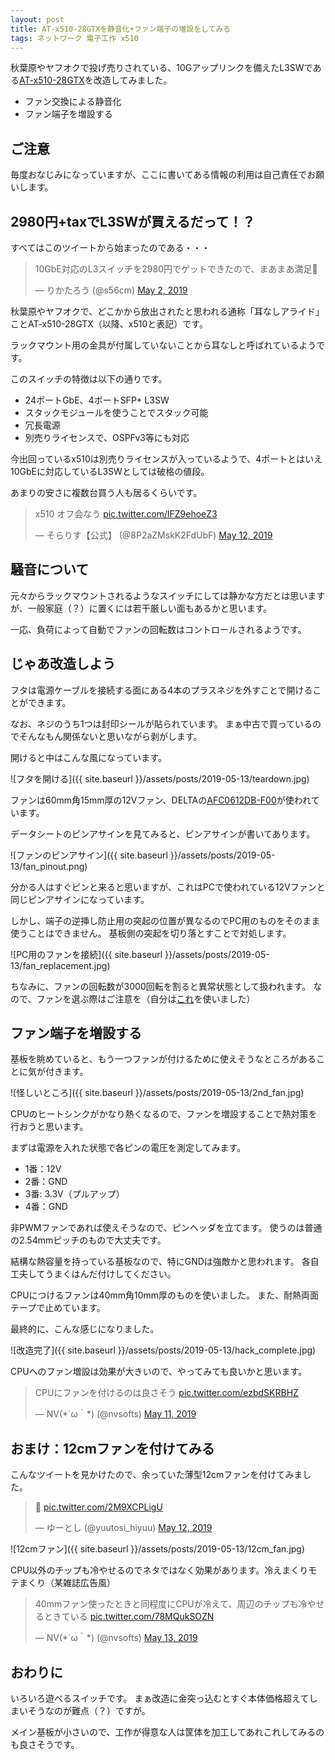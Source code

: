 ```yaml
---
layout: post
title: AT-x510-28GTXを静音化+ファン端子の増設をしてみる
tags: ネットワーク 電子工作 x510
---
```


秋葉原やヤフオクで投げ売りされている、10Gアップリンクを備えたL3SWである[AT-x510-28GTX](https://www.allied-telesis.co.jp/products/list/switch/x510/catalog.html)を改造してみました。

- ファン交換による静音化
- ファン端子を増設する

<!--more-->

## ご注意

毎度おなじみになっていますが、ここに書いてある情報の利用は自己責任でお願いします。

## 2980円+taxでL3SWが買えるだって！？

すべてはこのツイートから始まったのである・・・

<blockquote class="twitter-tweet"><p lang="ja" dir="ltr">10GbE対応のL3スイッチを2980円でゲットできたので、まあまあ満足🤗</p>&mdash; りかたろう (@s56cm) <a href="https://twitter.com/s56cm/status/1123859207831400448?ref_src=twsrc%5Etfw">May 2, 2019</a></blockquote>

秋葉原やヤフオクで、どこかから放出されたと思われる通称「耳なしアライド」ことAT-x510-28GTX（以降、x510と表記）です。

ラックマウント用の金具が付属していないことから耳なしと呼ばれているようです。

このスイッチの特徴は以下の通りです。

- 24ポートGbE、4ポートSFP+ L3SW
- スタックモジュールを使うことでスタック可能
- 冗長電源
- 別売りライセンスで、OSPFv3等にも対応

今出回っているx510は別売りライセンスが入っているようで、4ポートとはいえ10GbEに対応しているL3SWとしては破格の値段。

あまりの安さに複数台買う人も居るくらいです。

<blockquote class="twitter-tweet"><p lang="ja" dir="ltr">x510 オフ会なう <a href="https://t.co/lFZ9ehoeZ3">pic.twitter.com/lFZ9ehoeZ3</a></p>&mdash; そらりす【公式】 (@8P2aZMskK2FdUbF) <a href="https://twitter.com/8P2aZMskK2FdUbF/status/1127471623596982272?ref_src=twsrc%5Etfw">May 12, 2019</a></blockquote>

## 騒音について

元々からラックマウントされるようなスイッチにしては静かな方だとは思いますが、一般家庭（？）に置くには若干厳しい面もあるかと思います。

一応、負荷によって自動でファンの回転数はコントロールされるようです。

## じゃあ改造しよう

フタは電源ケーブルを接続する面にある4本のプラスネジを外すことで開けることができます。

なお、ネジのうち1つは封印シールが貼られています。
まぁ中古で買っているのでそんなもん関係ないと思いながら剥がします。

開けると中はこんな風になっています。

![フタを開ける]({{ site.baseurl }}/assets/posts/2019-05-13/teardown.jpg)

ファンは60mm角15mm厚の12Vファン、DELTAの[AFC0612DB-F00](http://www.delta-fan.com/Download/Spec/AFC0612DB-F00.pdf)が使われています。

データシートのピンアサインを見てみると、ピンアサインが書いてあります。

![ファンのピンアサイン]({{ site.baseurl }}/assets/posts/2019-05-13/fan_pinout.png)

分かる人はすぐピンと来ると思いますが、これはPCで使われている12Vファンと同じピンアサインになっています。

しかし、端子の逆挿し防止用の突起の位置が異なるのでPC用のものをそのまま使うことはできません。
基板側の突起を切り落とすことで対処します。

![PC用のファンを接続]({{ site.baseurl }}/assets/posts/2019-05-13/fan_replacement.jpg)

ちなみに、ファンの回転数が3000回転を割ると異常状態として扱われます。
なので、ファンを選ぶ際はご注意を（自分は[これ](https://www.yodobashi.com/product/100000001002634497/)を使いました）

## ファン端子を増設する

基板を眺めていると、もう一つファンが付けるために使えそうなところがあることに気が付きます。

![怪しいところ]({{ site.baseurl }}/assets/posts/2019-05-13/2nd_fan.jpg)

CPUのヒートシンクがかなり熱くなるので、ファンを増設することで熱対策を行おうと思います。

まずは電源を入れた状態で各ピンの電圧を測定してみます。

- 1番：12V
- 2番：GND
- 3番: 3.3V（プルアップ）
- 4番：GND

非PWMファンであれば使えそうなので、ピンヘッダを立てます。
使うのは普通の2.54mmピッチのもので大丈夫です。

結構な熱容量を持っている基板なので、特にGNDは強敵かと思われます。
各自工夫してうまくはんだ付けしてください。

CPUにつけるファンは40mm角10mm厚のものを使いました。
また、耐熱両面テープで止めています。

最終的に、こんな感じになりました。

![改造完了]({{ site.baseurl }}/assets/posts/2019-05-13/hack_complete.jpg)

CPUへのファン増設は効果が大きいので、やってみても良いかと思います。

<blockquote class="twitter-tweet"><p lang="ja" dir="ltr">CPUにファンを付けるのは良さそう <a href="https://t.co/ezbdSKRBHZ">pic.twitter.com/ezbdSKRBHZ</a></p>&mdash; NV(*´ω｀*) (@nvsofts) <a href="https://twitter.com/nvsofts/status/1127203325190004736?ref_src=twsrc%5Etfw">May 11, 2019</a></blockquote>

## おまけ：12cmファンを付けてみる

こんなツイートを見かけたので、余っていた薄型12cmファンを付けてみました。

<blockquote class="twitter-tweet"><p lang="und" dir="ltr">🤔 <a href="https://t.co/2M9XCPLigU">pic.twitter.com/2M9XCPLigU</a></p>&mdash; ゆーとし (@yuutosi_hiyuu) <a href="https://twitter.com/yuutosi_hiyuu/status/1127598068642107393?ref_src=twsrc%5Etfw">May 12, 2019</a></blockquote>

![12cmファン]({{ site.baseurl }}/assets/posts/2019-05-13/12cm_fan.jpg)

CPU以外のチップも冷やせるのでネタではなく効果があります。冷えまくりモテまくり（某雑誌広告風）

<blockquote class="twitter-tweet"><p lang="ja" dir="ltr">40mmファン使ったときと同程度にCPUが冷えて、周辺のチップも冷やせるときている <a href="https://t.co/78MQukSOZN">pic.twitter.com/78MQukSOZN</a></p>&mdash; NV(*´ω｀*) (@nvsofts) <a href="https://twitter.com/nvsofts/status/1127728820239290368?ref_src=twsrc%5Etfw">May 13, 2019</a></blockquote>

## おわりに

いろいろ遊べるスイッチです。
まぁ改造に金突っ込むとすぐ本体価格超えてしまいそうなのが難点（？）ですが。

メイン基板が小さいので、工作が得意な人は筐体を加工してあれこれしてみるのも良さそうです。
